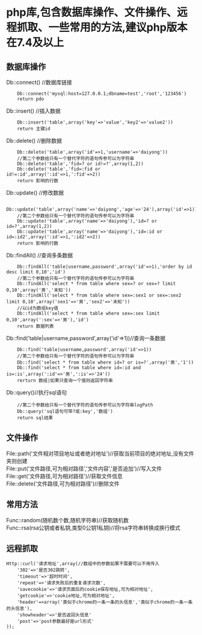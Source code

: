# php库,包含数据库操作、文件操作、远程抓取、一些常用的方法,建议php版本在7.4及以上  
  
## 数据库操作  
Db::connect() //数据库链接  
```
    Db::connect('mysql:host=127.0.0.1;dbname=test','root','123456')  
    return pdo  
```
Db::insert() //插入数据  
```
    Db::insert('table',array('key'=>'value','key2'=>'value2'))  
    return 主键id  
```
Db::delete() //删除数据  
```
    Db::delete('table',array('id'=>1,'username'=>'daiyong'))  
    //第二个参数给只有一个替代字符的语句传参可以为字符串  
    Db::delete('table','fid=? or id!=?',array(1,2))  
    Db::delete('table','fid=:fid or id!=:id',array(':id'=>1,':fid'=>2))  
    return 影响的行数  
```
Db::update() //修改数据  
```
    Db::update('table',array('name'=>'daiyong','age'=>'24'),array('id'=>1))  
    //第二个参数给只有一个替代字符的语句传参可以为字符串  
    Db::update('table',array('name'=>'daiyong'),'id=? or id=?',array(1,2))  
    Db::update('table',array('name'=>'daiyong'),'id=:id or id=:id2',array(':id'=>1,':id2'=>2))  
    return 影响的行数  
```
Db::findAll() //查询多条数据  
```
    Db::findAll('table|username,password',array('id'=>1),'order by id desc limit 0,10','id')  
    //第二个参数给只有一个替代字符的语句传参可以为字符串  
    Db::findAll('select * from table where sex=? or sex=? limit 0,10',array('男','未知'))  
    Db::findAll('select * from table where sex=:sex1 or sex=:sex2 limit 0,10',array('sex1'=>'男','sex2'=>'未知'))  
    //以id为数组key值  
    Db::findAll('select * from table where sex=:sex limit 0,10',array(':sex'=>'男'),'id')  
    return 数据列表  
```
Db::find('table|username,password',array('id'=>1))//查询一条数据 
``` 
    Db::find('table|username,password',array('id'=>1))  
    //第二个参数给只有一个替代字符的语句传参可以为字符串  
    Db::find('select * from table where id=? or is=?',array('男','1'))  
    Db::find('select * from table where id=:id and is=:is',array(':id'=>'男',':is'=>'24'))  
    rerturn 数组|如果只查询一个值则返回字符串  
```
Db::query()//执行sql语句  
```
    //第二个参数给只有一个替代字符的语句传参可以为字符串logPath  
    Db::query('sql语句可带?或:key','数组')  
    return sql结果  
```
## 文件操作  
File::path('文件相对项目地址或者绝对地址')//获取当前项目的绝对地址,没有文件夹则创建  
File::put('文件路径,可为相对路径','文件内容','是否追加')//写入文件  
File::get('文件路径,可为相对路径')//获取文件信息  
File::delete('文件路径,可为相对路径')//删除文件  
## 常用方法  
Func::random(随机数个数,随机字符串)//获取随机数  
Func::rsa(rsa公钥或者私钥,类型0公钥1私钥)//将rsa字符串转换成换行模式  
## 远程抓取  
```
Http::curl('请求地址',array(//数组中的参数如果不需要可以不用传入  
    '302'=>'是否302跳转',  
    'timeout'=>'超时时间',  
    'repeat'=>'请求失败后的重复请求次数',  
    'savecookie'=>'请求页面后的cookie保存地址,可为相对地址',  
    'getcookie'=>'cookie地址,可为相对地址',  
    'header'=>array('类似于chrome的一条一条的头信息','类似于chrome的一条一条的头信息'),  
    'showheader'=>'是否返回头信息'  
    'post'=>'post参数最好是url形式'  
));  
```
